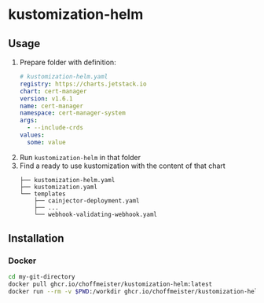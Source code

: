 # kustomization-helm

## Usage

1. Prepare folder with definition:
    ```yaml
    # kustomization-helm.yaml
    registry: https://charts.jetstack.io
    chart: cert-manager
    version: v1.6.1
    name: cert-manager
    namespace: cert-manager-system
    args:
      - --include-crds
    values:
      some: value
    ```
2. Run `kustomization-helm` in that folder
3. Find a ready to use kustomization with the content of that chart
    ```
    ├── kustomization-helm.yaml
    ├── kustomization.yaml
    └── templates
        ├── cainjector-deployment.yaml
        ├── ...
        └── webhook-validating-webhook.yaml
    ```



## Installation

### Docker

```bash
cd my-git-directory
docker pull ghcr.io/choffmeister/kustomization-helm:latest
docker run --rm -v $PWD:/workdir ghcr.io/choffmeister/kustomization-helm:latest
```
